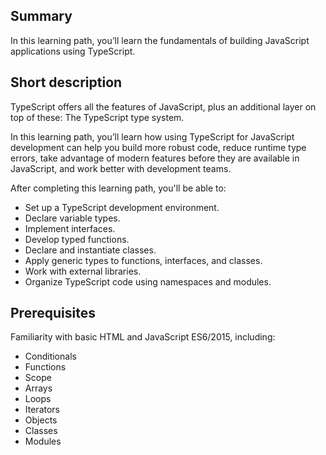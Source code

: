 ## Summary

In this learning path, you’ll learn the fundamentals of building JavaScript applications using TypeScript.

## Short description
TypeScript offers all the features of JavaScript, plus an additional layer on top of these: The TypeScript type system. 

In this learning path, you’ll learn how using TypeScript for JavaScript development can help you build more robust code, reduce runtime type errors, take advantage of modern features before they are available in JavaScript, and work better with development teams.

After completing this learning path, you'll be able to:
- Set up a TypeScript development environment.
- Declare variable types.
- Implement interfaces.
- Develop typed functions.
- Declare and instantiate classes.
- Apply generic types to functions, interfaces, and classes.
- Work with external libraries.
- Organize TypeScript code using namespaces and modules.

## Prerequisites

Familiarity with basic HTML and JavaScript ES6/2015, including:
- Conditionals
- Functions
- Scope
- Arrays
- Loops
- Iterators
- Objects
- Classes
- Modules

